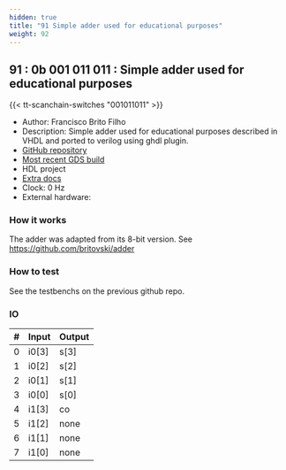 ```yaml
---
hidden: true
title: "91 Simple adder used for educational purposes"
weight: 92
---
```


## 91 : 0b 001 011 011 : Simple adder used for educational purposes

{{< tt-scanchain-switches "001011011" >}}

* Author: Francisco Brito Filho
* Description: Simple adder used for educational purposes described in VHDL and ported to verilog using ghdl plugin.
* [GitHub repository](https://github.com/staydh/tt03-verilog-adder4b)
* [Most recent GDS build](https://github.com/staydh/tt03-verilog-adder4b/actions/runs/4788883737)
* HDL project
* [Extra docs]()
* Clock: 0 Hz
* External hardware: 



### How it works

The adder was adapted from its 8-bit version. See https://github.com/britovski/adder


### How to test

See the testbenchs on the previous github repo.


### IO

| # | Input        | Output       |
|---|--------------|--------------|
| 0 | i0[3]  | s[3] |
| 1 | i0[2]  | s[2] |
| 2 | i0[1]  | s[1] |
| 3 | i0[0]  | s[0] |
| 4 | i1[3]  | co |
| 5 | i1[2]  | none |
| 6 | i1[1]  | none |
| 7 | i1[0]  | none |
